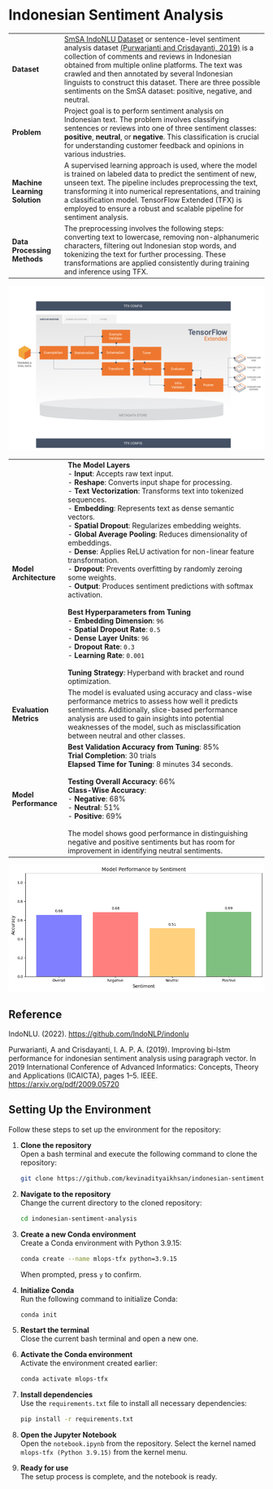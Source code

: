 # Indonesian Sentiment Analysis

|                 |                                                                                                                              |
|-----------------|-----------------------------------------------------------------------------------------------------------------------------------------|
| **Dataset**     | [SmSA IndoNLU Dataset](https://github.com/IndoNLP/indonlu/tree/ce728f6926a36174b9923dfe49d6a6839b6e9bb7/dataset/smsa_doc-sentiment-prosa) or sentence-level sentiment analysis dataset [(Purwarianti and Crisdayanti, 2019)](https://arxiv.org/pdf/2009.05720) is a collection of comments and reviews in Indonesian obtained from multiple online platforms. The text was crawled and then annotated by several Indonesian linguists to construct this dataset. There are three possible sentiments on the SmSA dataset: positive, negative, and neutral. |
| **Problem**     | Project goal is to perform sentiment analysis on Indonesian text. The problem involves classifying sentences or reviews into one of three sentiment classes: **positive**, **neutral**, or **negative**. This classification is crucial for understanding customer feedback and opinions in various industries. |
| **Machine Learning Solution** | A supervised learning approach is used, where the model is trained on labeled data to predict the sentiment of new, unseen text. The pipeline includes preprocessing the text, transforming it into numerical representations, and training a classification model. TensorFlow Extended (TFX) is employed to ensure a robust and scalable pipeline for sentiment analysis. |
| **Data Processing Methods** | The preprocessing involves the following steps: converting text to lowercase, removing non-alphanumeric characters, filtering out Indonesian stop words, and tokenizing the text for further processing. These transformations are applied consistently during training and inference using TFX. |

![Tensorflow Extended](images/tfx.png)

|                 |                                                                                                                              |
|-----------------|-----------------------------------------------------------------------------------------------------------------------------------------|
| **Model Architecture** | **The Model Layers** <br> - **Input**: Accepts raw text input. <br> - **Reshape**: Converts input shape for processing. <br> - **Text Vectorization**: Transforms text into tokenized sequences. <br> - **Embedding**: Represents text as dense semantic vectors. <br> - **Spatial Dropout**: Regularizes embedding weights. <br> - **Global Average Pooling**: Reduces dimensionality of embeddings. <br> - **Dense**: Applies ReLU activation for non-linear feature transformation. <br> - **Dropout**: Prevents overfitting by randomly zeroing some weights. <br> - **Output**: Produces sentiment predictions with softmax activation. <br> <br> **Best Hyperparameters from Tuning** <br> - **Embedding Dimension**: `96` <br> - **Spatial Dropout Rate**: `0.5` <br> - **Dense Layer Units**: `96` <br> - **Dropout Rate**: `0.3` <br> - **Learning Rate**: `0.001` <br> <br> **Tuning Strategy**: Hyperband with bracket and round optimization. |
| **Evaluation Metrics** | The model is evaluated using accuracy and class-wise performance metrics to assess how well it predicts sentiments. Additionally, slice-based performance analysis are used to gain insights into potential weaknesses of the model, such as misclassification between neutral and other classes. |
| **Model Performance** | **Best Validation Accuracy from Tuning**: 85% <br> **Trial Completion**: 30 trials <br> **Elapsed Time for Tuning**: 8 minutes 34 seconds. <br><br> **Testing Overall Accuracy**: 66% <br> **Class-Wise Accuracy**: <br> - **Negative**: 68% <br>   - **Neutral**: 51% <br>   - **Positive**: 69% <br><br> The model shows good performance in distinguishing negative and positive sentiments but has room for improvement in identifying neutral sentiments. |

![Testing Model Performance](images/output.png)

## **Reference**

IndoNLU. (2022). https://github.com/IndoNLP/indonlu 

Purwarianti, A and Crisdayanti, I. A. P. A.
(2019). Improving bi-lstm performance for indonesian sentiment analysis using paragraph vector. In 2019 International Conference of Advanced
Informatics: Concepts, Theory and Applications
(ICAICTA), pages 1–5. IEEE. 
https://arxiv.org/pdf/2009.05720

## **Setting Up the Environment**

Follow these steps to set up the environment for the repository:

1. **Clone the repository**  
   Open a bash terminal and execute the following command to clone the repository:  
   ```bash
   git clone https://github.com/kevinadityaikhsan/indonesian-sentiment-analysis
   ```

2. **Navigate to the repository**  
   Change the current directory to the cloned repository:  
   ```bash
   cd indonesian-sentiment-analysis
   ```

3. **Create a new Conda environment**  
   Create a Conda environment with Python 3.9.15:  
   ```bash
   conda create --name mlops-tfx python=3.9.15
   ```  
   When prompted, press `y` to confirm.

4. **Initialize Conda**  
   Run the following command to initialize Conda:  
   ```bash
   conda init
   ```

5. **Restart the terminal**  
   Close the current bash terminal and open a new one.

6. **Activate the Conda environment**  
   Activate the environment created earlier:  
   ```bash
   conda activate mlops-tfx
   ```

7. **Install dependencies**  
   Use the `requirements.txt` file to install all necessary dependencies:  
   ```bash
   pip install -r requirements.txt
   ```

8. **Open the Jupyter Notebook**  
   Open the `notebook.ipynb` from the repository. Select the kernel named `mlops-tfx (Python 3.9.15)` from the kernel menu.

9. **Ready for use**  
   The setup process is complete, and the notebook is ready.
   